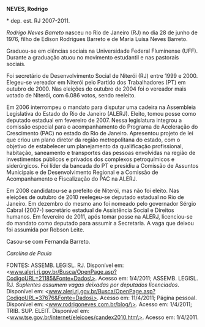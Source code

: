 **NEVES, Rodrigo**

\* dep. est. RJ 2007-2011.

*Rodrigo Neves Barreto* nasceu no Rio de Janeiro (RJ) no dia 28 de junho
de 1976, filho de Edison Rodrigues Barreto e de Maria Luísa Neves
Barreto.

Graduou-se em ciências sociais na Universidade Federal Fluminense (UFF).
Durante a graduação atuou no movimento estudantil e nas pastorais
sociais.

Foi secretário de Desenvolvimento Social de Niterói (RJ) entre 1999 e
2000. Elegeu-se vereador em Niterói pelo Partido dos Trabalhadores (PT)
em outubro de 2000. Nas eleições de outubro de 2004 foi o vereador mais
votado de Niterói, com 6.086 votos, sendo reeleito.

Em 2006 interrompeu o mandato para disputar uma cadeira na Assembleia
Legislativa do Estado do Rio de Janeiro (ALERJ). Eleito, tomou posse
como deputado estadual em fevereiro de 2007. Nessa legislatura integrou
a comissão especial para o acompanhamento do Programa de Aceleração do
Crescimento (PAC) no estado do Rio de Janeiro. Apresentou projeto de lei
que criou um plano diretor da região metropolitana do estado, com o
objetivo de estabelecer um planejamento da qualificação profissional,
habitação, saneamento e transportes das pessoas envolvidas na região de
investimentos públicos e privados dos complexos petroquímicos e
siderúrgicos. Foi líder da bancada do PT e presidiu a Comissão de
Assuntos Municipais e de Desenvolvimento Regional e a Comissão de
Acompanhamento e Fiscalização do PAC na ALERJ.

Em 2008 candidatou-se a prefeito de Niterói, mas não foi eleito. Nas
eleições de outubro de 2010 reelegeu-se deputado estadual no Rio de
Janeiro. Em dezembro do mesmo ano foi nomeado pelo governador Sérgio
Cabral (2007-) secretário estadual de Assistência Social e Direitos
humanos. Em fevereiro de 2011, após tomar posse na ALERJ, licenciou-se
do mandato como deputado para assumir a Secretaria. A vaga que deixou
foi assumida por Robson Leite.

Casou-se com Fernanda Barreto.

*Carolina de Paula*

FONTES: ASSEMB. LEGISL. RJ. Disponível em:
\<www.alerj.rj.gov.br/Busca/OpenPage.asp?CodigoURL=21185&Fonte=Dados\>.
Acesso em: 1/4/2011; ASSEMB. LEGISL. RJ. *Suplentes assumem vagas
deixadas por deputados licenciados*. Disponível em:
\<www.alerj.rj.gov.br/Busca/OpenPage.asp?CodigoURL=37676&Fonte=Dados\>.
Acesso em: 11/4/2011; Página pessoal. Disponível em:
\<www.rodrigoneves.com.br/blog/\>. Acesso em: 1/4/2011; TRIB. SUP.
ELEIT. Disponível em:
\<www.tse.gov.br/internet/eleicoes/candex2010.htm\>. Acesso em:
1/4/2011.
